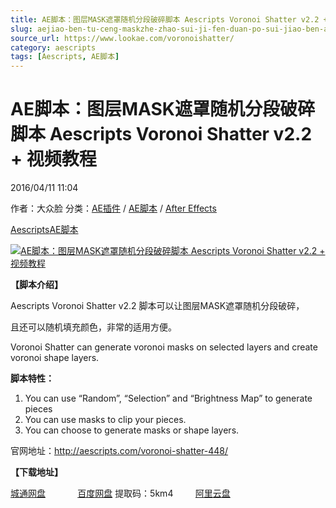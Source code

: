 ```yaml
---
title: AE脚本：图层MASK遮罩随机分段破碎脚本 Aescripts Voronoi Shatter v2.2 + 视频教程
slug: aejiao-ben-tu-ceng-maskzhe-zhao-sui-ji-fen-duan-po-sui-jiao-ben-aescripts-voronoi-shatter-v2-2-shi-pin-jiao-cheng
source_url: https://www.lookae.com/voronoishatter/
category: aescripts
tags: [Aescripts, AE脚本]
---
```

# AE脚本：图层MASK遮罩随机分段破碎脚本 Aescripts Voronoi Shatter v2.2 + 视频教程

2016/04/11 11:04

作者：大众脸
分类：[AE插件](https://www.lookae.com/after-effects/aechajian/) / [AE脚本](https://www.lookae.com/after-effects/aescripts/) / [After Effects](https://www.lookae.com/after-effects/)

[Aescripts](https://www.lookae.com/tag/aescripts/)[AE脚本](https://www.lookae.com/tag/ae%e8%84%9a%e6%9c%ac/)

[![AE脚本：图层MASK遮罩随机分段破碎脚本 Aescripts Voronoi Shatter v2.2 + 视频教程](https://www.lookae.com/wp-content/uploads/2016/04/Voronoi-Shatter.jpg "AE脚本：图层MASK遮罩随机分段破碎脚本 Aescripts Voronoi Shatter v2.2 + 视频教程-LookAE.com")](https://www.lookae.com/wp-content/uploads/2016/04/Voronoi-Shatter.jpg)

**【脚本介绍】**

Aescripts Voronoi Shatter v2.2 脚本可以让图层MASK遮罩随机分段破碎，

且还可以随机填充颜色，非常的适用方便。

Voronoi Shatter can generate voronoi masks on selected layers and create voronoi shape layers.

**脚本特性：**

1. You can use “Random”, “Selection” and “Brightness Map” to generate pieces
2. You can use masks to clip your pieces.
3. You can choose to generate masks or shape layers.

官网地址：http://aescripts.com/voronoi-shatter-448/

**【下载地址】**

[城通网盘](http://lookae.ctfile.com/fs/HHn147940016)             [百度网盘](https://pan.baidu.com/s/1BwTDj_FRSBp9rknjVk80oQ?pwd=5km4) 提取码：5km4         [阿里云盘](https://www.alipan.com/s/u7K14wAhj4j)
